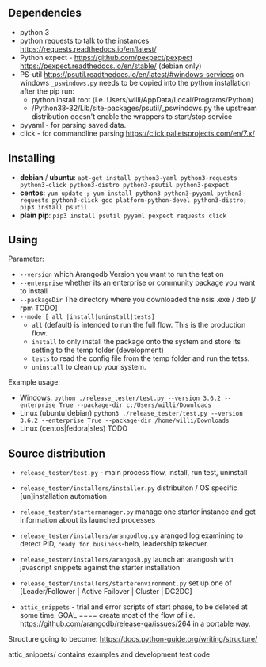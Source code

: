 
Dependencies
------------
- python 3
- python requests to talk to the instances https://requests.readthedocs.io/en/latest/
- Python expect - https://github.com/pexpect/pexpect https://pexpect.readthedocs.io/en/stable/ (debian only)
- PS-util  https://psutil.readthedocs.io/en/latest/#windows-services on windows `_pswindows.py` needs to be copied 
 into the python installation after the pip run: 
   - python install root (i.e. Users/willi/AppData/Local/Programs/Python)
   -  /Python38-32/Lib/site-packages/psutil/_pswindows.py
 the upstream distribution doesn't enable the wrappers to start/stop service 
- pyyaml - for parsing saved data.
- click - for commandline parsing https://click.palletsprojects.com/en/7.x/

Installing
----------
- **debian** / **ubuntu**:
  `apt-get install python3-yaml python3-requests python3-click python3-distro python3-psutil python3-pexpect`
- **centos**:
   `yum update ; yum install python3 python3-pyyaml python3-requests python3-click gcc platform-python-devel python3-distro; pip3 install psutil `
- **plain pip**:
  `pip3 install psutil pyyaml pexpect requests click`

Using
-----

Parameter:
 - `--version` which Arangodb Version you want to run the test on
 - `--enterprise` whether its an enterprise or community package you want to install
 - `--packageDir` The directory where you downloaded the nsis .exe / deb [/ rpm TODO]
 - `--mode [_all_|install|uninstall|tests]` 
   - `all` (default) is intended to run the full flow. This is the production flow.
   - `install` to only install the package onto the system and store its setting to the temp folder (development) 
   - `tests`  to read the config file from the temp folder and run the tetss. 
   - `uninstall` to clean up your system.

Example usage:
 - Windows: `python ./release_tester/test.py --version 3.6.2 --enterprise True --package-dir c:/Users/willi/Downloads `
 - Linux (ubuntu|debian) `python3 ./release_tester/test.py --version 3.6.2 --enterprise True --package-dir /home/willi/Downloads`
 - Linux (centos|fedora|sles) TODO

Source distribution
-------------------
 - `release_tester/test.py` - main process flow, install, run test, uninstall
 - `release_tester/installers/installer.py` distribuiton / OS specific [un]installation automation
 - `release_tester/startermanager.py` manage one starter instance and get information about its launched processes
 - `release_tester/installers/arangodlog.py` arangod log examining to detect PID, `ready for business`-helo, leadership takeover. 
 - `release_tester/installers/arangosh.py` launch an arangosh with javascript snippets against the starter installation
 - `release_tester/installers/starterenvironment.py` set up one of [Leader/Follower | Active Failover | Cluster | DC2DC]
 
 - `attic_snippets` - trial and error scripts of start phase, to be deleted at some time.
GOAL
====
create most of the flow of i.e. https://github.com/arangodb/release-qa/issues/264 in a portable way. 









Structure going to become:
https://docs.python-guide.org/writing/structure/


attic_snippets/ contains examples and development test code 
